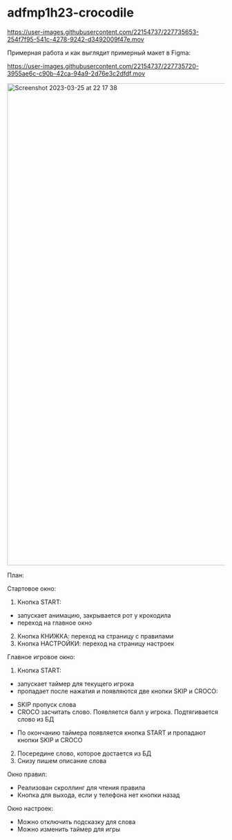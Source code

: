 # adfmp1h23-crocodile



https://user-images.githubusercontent.com/22154737/227735653-254f7f95-541c-4278-9242-d3492009f47e.mov


Примерная работа и как выглядит примерный макет в Figma:

https://user-images.githubusercontent.com/22154737/227735720-3955ae6c-c90b-42ca-94a9-2d76e3c2dfdf.mov

<img width="1114" alt="Screenshot 2023-03-25 at 22 17 38" src="https://user-images.githubusercontent.com/22154737/227737134-36e4c8cd-c185-40b6-a924-7b04654d044b.png">


План:

Стартовое окно:

1) Кнопка START:
*  запускает анимацию, закрывается рот у крокодила
*  переход на главное окно
2) Кнопка КНИЖКА: переход на страницу с правилами
3) Кнопка НАСТРОЙКИ: переход на страницу настроек

Главное игровое окно:

1) Кнопка START: 
* запускает таймер для текущего игрока
* пропадает после нажатия и появляются две кнопки SKIP и CROCO:
 - SKIP пропуск слова
 - CROCO засчитать слово. Появляется балл у игрока. Подтягивается слово из БД
* По окончанию таймера появляется кнопка START и пропадают кнопки SKIP и CROCO

2) Посередине слово, которое достается из БД
3) Снизу пишем описание слова

Окно правил:
* Реализован скроллинг для чтения правила
* Кнопка для выхода, если у телефона нет кнопки назад

Окно настроек:
* Можно отключить подсказку для слова
* Можно изменить таймер для игры

